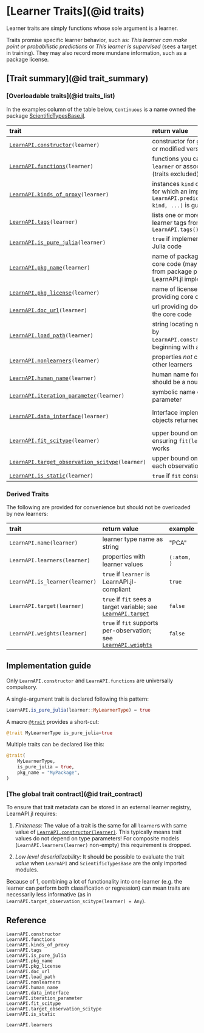 # [Learner Traits](@id traits)

Learner traits are simply functions whose sole argument is a learner.

Traits promise specific learner behavior, such as: *This learner can make point or
probabilistic predictions* or *This learner is supervised* (sees a target in
training). They may also record more mundane information, such as a package license.

## [Trait summary](@id trait_summary)

### [Overloadable traits](@id traits_list)

In the examples column of the table below, `Continuous` is a name owned the package
[ScientificTypesBase.jl](https://github.com/JuliaAI/ScientificTypesBase.jl/).

| trait                                                    | return value                                                                                                           | fallback value                                        | example                                                        |
|:---------------------------------------------------------|:-----------------------------------------------------------------------------------------------------------------------|:------------------------------------------------------|:---------------------------------------------------------------|
| [`LearnAPI.constructor`](@ref)`(learner)`                | constructor for generating new or modified versions of `learner`                                                       | (no fallback)                                         | `RidgeRegressor`                                               |
| [`LearnAPI.functions`](@ref)`(learner)`                  | functions you can apply to `learner` or associated model (traits excluded)                                             | `()`                                                  | `(:fit, :predict, :LearnAPI.strip, :(LearnAPI.learner), :obs)` |
| [`LearnAPI.kinds_of_proxy`](@ref)`(learner)`             | instances `kind` of `KindOfProxy` for which an implementation of `LearnAPI.predict(learner, kind, ...)` is guaranteed. | `()`                                                  | `(Distribution(), Interval())`                                 |
| [`LearnAPI.tags`](@ref)`(learner)`                       | lists one or more suggestive learner tags from `LearnAPI.tags()`                                                       | `()`                                                  | (:regression, :probabilistic)                                  |
| [`LearnAPI.is_pure_julia`](@ref)`(learner)`              | `true` if implementation is 100% Julia code                                                                            | `false`                                               | `true`                                                         |
| [`LearnAPI.pkg_name`](@ref)`(learner)`                   | name of package providing core code (may be different from package providing LearnAPI.jl implementation)               | `"unknown"`                                           | `"DecisionTree"`                                               |
| [`LearnAPI.pkg_license`](@ref)`(learner)`                | name of license of package providing core code                                                                         | `"unknown"`                                           | `"MIT"`                                                        |
| [`LearnAPI.doc_url`](@ref)`(learner)`                    | url providing documentation of the core code                                                                           | `"unknown"`                                           | `"https://en.wikipedia.org/wiki/Decision_tree_learning"`       |
| [`LearnAPI.load_path`](@ref)`(learner)`                  | string locating name returned by `LearnAPI.constructor(learner)`, beginning with a package name                        | `"unknown"`                                           | `FastTrees.LearnAPI.DecisionTreeClassifier`                    |
| [`LearnAPI.nonlearners`](@ref)`(learner)`                | properties *not* corresponding to other learners                                                                       | all properties                                        | `(:K, :leafsize, :metric,)`                                    |
| [`LearnAPI.human_name`](@ref)`(learner)`                 | human name for the learner; should be a noun                                                                           | type name with spaces                                 | "elastic net regressor"                                        |
| [`LearnAPI.iteration_parameter`](@ref)`(learner)`        | symbolic name of an iteration parameter                                                                                | `nothing`                                             | :epochs                                                        |
| [`LearnAPI.data_interface`](@ref)`(learner)`             | Interface implemented by objects returned by [`obs`](@ref)                                                             | `Base.HasLength()` (supports `MLUtils.getobs/numobs`) | `Base.SizeUnknown()` (supports `iterate`)                      |
| [`LearnAPI.fit_scitype`](@ref)`(learner)`                | upper bound on `scitype(data)` ensuring `fit(learner, data)` works                                                     | `Union{}`                                             | `Tuple{AbstractVector{Continuous}, Continuous}`                |
| [`LearnAPI.target_observation_scitype`](@ref)`(learner)` | upper bound on the scitype of each observation of the targget                                                          | `Any`                                                 | `Continuous`                                                   |
| [`LearnAPI.is_static`](@ref)`(learner)`                  | `true` if `fit` consumes no data                                                                                       | `false`                                               | `true`                                                         |

### Derived Traits

The following are provided for convenience but should not be overloaded by new learners:

| trait                          | return value                                                             | example       |
|:-------------------------------|:-------------------------------------------------------------------------|:--------------|
| `LearnAPI.name(learner)`       | learner type name as string                                              | "PCA"         |
| `LearnAPI.learners(learner)`   | properties with learner values                                           | `(:atom, )` |
| `LearnAPI.is_learner(learner)` | `true` if `learner` is LearnAPI.jl-compliant                             | `true`        |
| `LearnAPI.target(learner)`     | `true` if `fit` sees a target variable; see [`LearnAPI.target`](@ref)    | `false`       |
| `LearnAPI.weights(learner)`    | `true` if `fit` supports per-observation; see [`LearnAPI.weights`](@ref) | `false`       |

## Implementation guide

Only `LearnAPI.constructor` and `LearnAPI.functions` are universally compulsory. 

A single-argument trait is declared following this pattern:

```julia
LearnAPI.is_pure_julia(learner::MyLearnerType) = true
```

A macro [`@trait`](@ref) provides a short-cut:

```julia
@trait MyLearnerType is_pure_julia=true
```

Multiple traits can be declared like this:


```julia
@trait(
    MyLearnerType,
    is_pure_julia = true,
    pkg_name = "MyPackage",
)
```

### [The global trait contract](@id trait_contract)

To ensure that trait metadata can be stored in an external learner registry, LearnAPI.jl
requires:

1. *Finiteness:* The value of a trait is the same for all `learner`s with same value of
   [`LearnAPI.constructor(learner)`](@ref). This typically means trait values do not
   depend on type parameters! For composite models (`LearnAPI.learners(learner)`
   non-empty) this requirement is dropped.

2. *Low level deserializability:* It should be possible to evaluate the trait *value* when
   `LearnAPI` and `ScientificTypesBase` are the only imported modules. 

Because of 1, combining a lot of functionality into one learner (e.g. the learner can
perform both classification or regression) can mean traits are necessarily less
informative (as in `LearnAPI.target_observation_scitype(learner) = Any`).


## Reference

```@docs
LearnAPI.constructor
LearnAPI.functions
LearnAPI.kinds_of_proxy
LearnAPI.tags
LearnAPI.is_pure_julia
LearnAPI.pkg_name
LearnAPI.pkg_license
LearnAPI.doc_url
LearnAPI.load_path
LearnAPI.nonlearners
LearnAPI.human_name
LearnAPI.data_interface
LearnAPI.iteration_parameter
LearnAPI.fit_scitype
LearnAPI.target_observation_scitype
LearnAPI.is_static
```

```@docs
LearnAPI.learners
```
